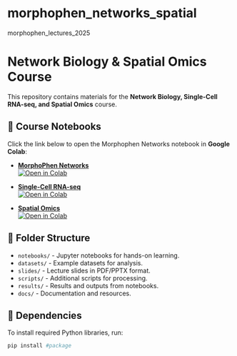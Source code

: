 # morphophen_networks_spatial
morphophen_lectures_2025

# Network Biology & Spatial Omics Course
This repository contains materials for the **Network Biology, Single-Cell RNA-seq, and Spatial Omics** course.

## 📘 Course Notebooks
Click the link below to open the Morphophen Networks notebook in **Google Colab**:

- **[MorphoPhen Networks](notebooks/MorphoPhen_Networks.ipynb)**  
  [![Open in Colab](https://colab.research.google.com/assets/colab-badge.svg)](https://colab.research.google.com/github/geogav/morphophen_networks_spatial/blob/main/notebooks/MorphoPhen_Networks.ipynb)


- **[Single-Cell RNA-seq](notebooks/02_Single_Cell_Analysis.ipynb)**  
  [![Open in Colab](https://colab.research.google.com/assets/colab-badge.svg)](https://colab.research.google.com/github/geogav/morphophen_networks_spatial/blob/main/notebooks/02_Single_Cell_Analysis.ipynb)

- **[Spatial Omics](notebooks/03_Spatial_Omics.ipynb)**  
  [![Open in Colab](https://colab.research.google.com/assets/colab-badge.svg)](https://colab.research.google.com/github/geogav/morphophen_networks_spatial/blob/main/notebooks/03_Spatial_Omics.ipynb)

## 📂 Folder Structure
- `notebooks/` - Jupyter notebooks for hands-on learning.
- `datasets/` - Example datasets for analysis.
- `slides/` - Lecture slides in PDF/PPTX format.
- `scripts/` - Additional scripts for processing.
- `results/` - Results and outputs from notebooks.
- `docs/` - Documentation and resources.

## 📜 Dependencies
To install required Python libraries, run:
```bash
pip install #package
